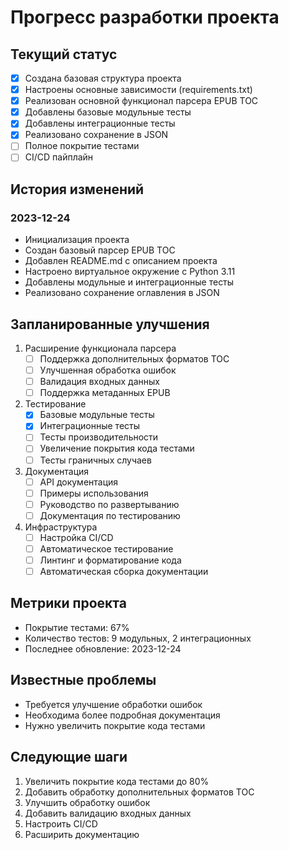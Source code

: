 # Прогресс разработки проекта

## Текущий статус
- [x] Создана базовая структура проекта
- [x] Настроены основные зависимости (requirements.txt)
- [x] Реализован основной функционал парсера EPUB TOC
- [x] Добавлены базовые модульные тесты
- [x] Добавлены интеграционные тесты
- [x] Реализовано сохранение в JSON
- [ ] Полное покрытие тестами
- [ ] CI/CD пайплайн

## История изменений

### 2023-12-24
- Инициализация проекта
- Создан базовый парсер EPUB TOC
- Добавлен README.md с описанием проекта
- Настроено виртуальное окружение с Python 3.11
- Добавлены модульные и интеграционные тесты
- Реализовано сохранение оглавления в JSON

## Запланированные улучшения
1. Расширение функционала парсера
   - [ ] Поддержка дополнительных форматов TOC
   - [ ] Улучшенная обработка ошибок
   - [ ] Валидация входных данных
   - [ ] Поддержка метаданных EPUB

2. Тестирование
   - [x] Базовые модульные тесты
   - [x] Интеграционные тесты
   - [ ] Тесты производительности
   - [ ] Увеличение покрытия кода тестами
   - [ ] Тесты граничных случаев

3. Документация
   - [ ] API документация
   - [ ] Примеры использования
   - [ ] Руководство по развертыванию
   - [ ] Документация по тестированию

4. Инфраструктура
   - [ ] Настройка CI/CD
   - [ ] Автоматическое тестирование
   - [ ] Линтинг и форматирование кода
   - [ ] Автоматическая сборка документации

## Метрики проекта
- Покрытие тестами: 67%
- Количество тестов: 9 модульных, 2 интеграционных
- Последнее обновление: 2023-12-24

## Известные проблемы
- Требуется улучшение обработки ошибок
- Необходима более подробная документация
- Нужно увеличить покрытие кода тестами

## Следующие шаги
1. Увеличить покрытие кода тестами до 80%
2. Добавить обработку дополнительных форматов TOC
3. Улучшить обработку ошибок
4. Добавить валидацию входных данных
5. Настроить CI/CD
6. Расширить документацию 